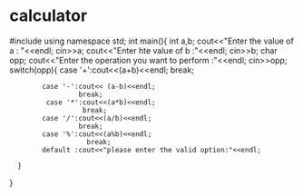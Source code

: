 # calculator
#include<iostream>
using namespace std;
int main(){
      int a,b;
      cout<<"Enter the value of a : "<<endl;
      cin>>a;
      cout<<"Enter hte value of b :"<<endl;
      cin>>b;
      char opp;
      cout<<"Enter the operation you want to perform :"<<endl;
      cin>>opp;
      switch(opp){
            case '+':cout<<(a+b)<<endl;
                       break;
      
            case '-':cout<< (a-b)<<endl;
                     break;
             case '*':cout<<(a*b)<<endl;
                      break;
            case '/':cout<<(a/b)<<endl;
                     break;
            case '%':cout<<(a%b)<<endl;
                       break;
            default :cout<<"please enter the valid option:"<<endl;               

      }
}
